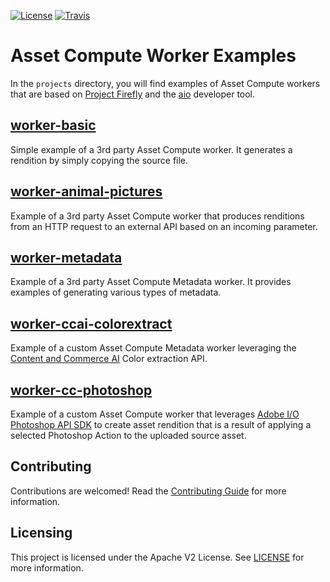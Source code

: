 [![License](https://img.shields.io/badge/license-Apache--2.0-blue.svg)](http://www.apache.org/licenses/LICENSE-2.0)
[![Travis](https://travis-ci.com/adobe/asset-compute-example-workers.svg?branch=master)](https://travis-ci.com/adobe/asset-compute-example-workers)

# Asset Compute Worker Examples

In the `projects` directory, you will find examples of Asset Compute workers that are based on [Project Firefly](https://github.com/AdobeDocs/project-firefly) and the [aio](https://github.com/adobe/aio-cli) developer tool.

## [worker-basic](projects/worker-basic)

Simple example of a 3rd party Asset Compute worker. It generates a rendition by simply copying the source file.

## [worker-animal-pictures](projects/worker-animal-pictures)

Example of a 3rd party Asset Compute worker that produces renditions from an HTTP request to an external API based on an incoming parameter.

## [worker-metadata](projects/worker-metadata)

Example of a 3rd party Asset Compute Metadata worker. It provides examples of generating various types of metadata.

## [worker-ccai-colorextract](projects/worker-ccai-colorextract)

Example of a custom Asset Compute Metadata worker leveraging the [Content and Commerce AI](https://docs.adobe.com/content/help/en/experience-platform/intelligent-services/content-commerce-ai/overview.html) Color extraction API.

## [worker-cc-photoshop](projects/worker-cc-photoshop)

Example of a custom Asset Compute worker that leverages [Adobe I/O Photoshop API SDK](https://github.com/adobe/aio-lib-photoshop-api) to create asset rendition that is a result of applying a selected Photoshop Action to the uploaded source asset.

## Contributing

Contributions are welcomed! Read the [Contributing Guide](./.github/CONTRIBUTING.md) for more information.


## Licensing

This project is licensed under the Apache V2 License. See [LICENSE](LICENSE) for more information.
